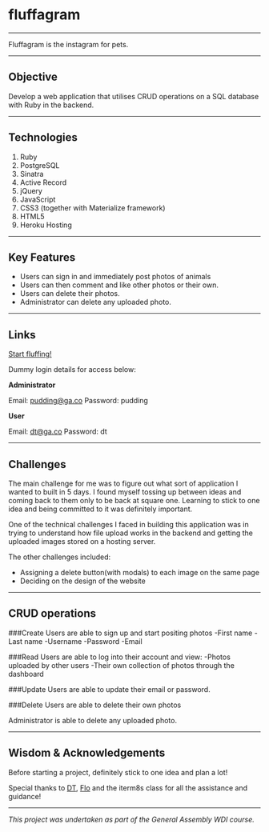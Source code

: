 # fluffagram
***

Fluffagram is the instagram for pets.

***

## Objective

Develop a web application that utilises CRUD operations on a SQL database with Ruby in the backend.

***

## Technologies

1. Ruby
2. PostgreSQL
3. Sinatra
4. Active Record
5. jQuery
6. JavaScript
7. CSS3 (together with Materialize framework)
8. HTML5
9. Heroku Hosting

***

## Key Features

- Users can sign in and immediately post photos of animals
- Users can then comment and like other photos or their own.
- Users can delete their photos.
- Administrator can delete any uploaded photo.

***

## Links

[Start fluffing!](https://fluffagram.herokuapp.com/)

Dummy login details for access below:

**Administrator**

Email: pudding@ga.co
Password: pudding

**User**

Email: dt@ga.co
Password: dt

***

## Challenges

The main challenge for me was to figure out what sort of application I wanted to built in 5 days. I found myself tossing up between ideas and coming back to them only to be back at square one. Learning to stick to one idea and being committed to it was definitely important.

One of the technical challenges I faced in building this application was in trying to understand how file upload works in the backend and getting the uploaded images stored on a hosting server.

The other challenges included:
- Assigning a delete button(with modals) to each image on the same page
- Deciding on the design of the website

***

## CRUD operations

###Create
Users are able to sign up and start positing photos
-First name
-Last name
-Username
-Password
-Email

###Read
Users are able to log into their account and view:
-Photos uploaded by other users
-Their own collection of photos through the dashboard

###Update
Users are able to update their email or password.

###Delete
Users are able to delete their own photos

Administrator is able to delete any uploaded photo.

***

## Wisdom & Acknowledgements

Before starting a project, definitely stick to one idea and plan a lot!

Special thanks to [DT](https://github.com/epoch), [Flo](https://github.com/florianjosefreheis) and the iterm8s class for all the assistance and guidance!

***

*This project was undertaken as part of the General Assembly WDI course.*
